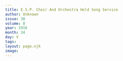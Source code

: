 ```yaml
---
title: E.S.P. Choir And Orchestra Hold Song Service
author: Unknown
issue: 30
volume: 8
year: 1916
month: 34
day: V
tags:
layout: page.njk
image:
---
```


